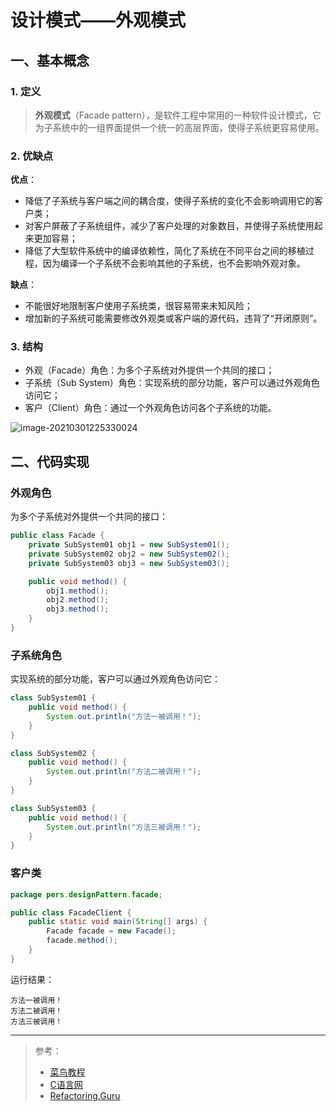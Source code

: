 # 设计模式——外观模式

## 一、基本概念

### 1. 定义

> **外观模式**（Facade pattern），是软件工程中常用的一种软件设计模式，它为子系统中的一组界面提供一个统一的高层界面，使得子系统更容易使用。

### 2. 优缺点

**优点**：

- 降低了子系统与客户端之间的耦合度，使得子系统的变化不会影响调用它的客户类；
- 对客户屏蔽了子系统组件，减少了客户处理的对象数目，并使得子系统使用起来更加容易；
- 降低了大型软件系统中的编译依赖性，简化了系统在不同平台之间的移植过程，因为编译一个子系统不会影响其他的子系统，也不会影响外观对象。

**缺点**：

- 不能很好地限制客户使用子系统类，很容易带来未知风险；
- 增加新的子系统可能需要修改外观类或客户端的源代码，违背了“开闭原则”。

### 3. 结构

- 外观（Facade）角色：为多个子系统对外提供一个共同的接口；
- 子系统（Sub System）角色：实现系统的部分功能，客户可以通过外观角色访问它；
- 客户（Client）角色：通过一个外观角色访问各个子系统的功能。

![image-20210301225330024](https://pic.try-hard.cn/blog/image-20210301225330024.png)

## 二、代码实现

### 外观角色

为多个子系统对外提供一个共同的接口：

```java
public class Facade {
    private SubSystem01 obj1 = new SubSystem01();
    private SubSystem02 obj2 = new SubSystem02();
    private SubSystem03 obj3 = new SubSystem03();

    public void method() {
        obj1.method();
        obj2.method();
        obj3.method();
    }
}
```

### 子系统角色

实现系统的部分功能，客户可以通过外观角色访问它：

```java
class SubSystem01 {
    public void method() {
        System.out.println("方法一被调用！");
    }
}

class SubSystem02 {
    public void method() {
        System.out.println("方法二被调用！");
    }
}

class SubSystem03 {
    public void method() {
        System.out.println("方法三被调用！");
    }
}
```

### 客户类

```java
package pers.designPattern.facade;

public class FacadeClient {
    public static void main(String[] args) {
        Facade facade = new Facade();
        facade.method();
    }
}
```

运行结果：

```
方法一被调用！
方法二被调用！
方法三被调用！
```

***

> 参考：
>
> - [菜鸟教程](https://www.runoob.com/design-pattern/singleton-pattern.html)
> - [C语言网](http://c.biancheng.net/view/1338.html)
> - [Refactoring.Guru](https://refactoringguru.cn/)